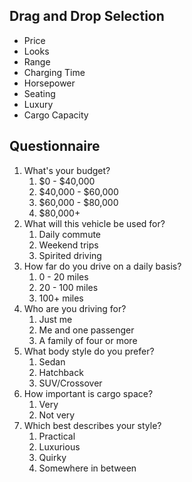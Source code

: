 ## Drag and Drop Selection

- Price
- Looks
- Range
- Charging Time
- Horsepower
- Seating
- Luxury
- Cargo Capacity

## Questionnaire

1. What's your budget?
   1. $0 - $40,000
   2. $40,000 - $60,000
   3. $60,000 - $80,000
   4. $80,000+
2. What will this vehicle be used for?
   1. Daily commute
   2. Weekend trips
   3. Spirited driving
3. How far do you drive on a daily basis?
   1. 0 - 20 miles
   2. 20 - 100 miles
   3. 100+ miles
4. Who are you driving for?
   1.  Just me
   2.  Me and one passenger
   3.  A family of four or more
5. What body style do you prefer?
   1.  Sedan
   2.  Hatchback
   3.  SUV/Crossover
6. How important is cargo space?
   1.  Very
   2.  Not very
7.  Which best describes your style?
    1.  Practical
    2.  Luxurious
    3.  Quirky
    4.  Somewhere in between